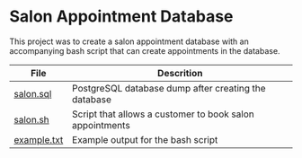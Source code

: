 # Salon Appointment Database

This project was to create a salon appointment database with an accompanying bash script that can create appointments in the database.

| File | Descrition |
| ---- | ---------- |
| [salon.sql](salon.sql) | PostgreSQL database dump after creating the database |
| [salon.sh](salon.sh) | Script that allows a customer to book salon appointments |
| [example.txt](example.txt) | Example output for the bash script |
